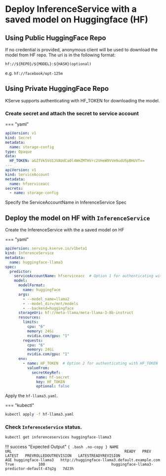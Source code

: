 # Deploy InferenceService with a saved model on Huggingface (HF)

## Using Public HuggingFace Repo

If no credential is provided, anonymous client will be used to download the model from HF repo.
The uri is in the following format:


```
hf://${REPO}/${MODEL}:${HASH}(optional)
```

e.g. ```hf://facebook/opt-125m```

## Using Private HuggingFace Repo

KServe supports authenticating with HF_TOKEN for downloading the model.

### Create secret and attach the secret to service account
=== "yaml"
```yaml
apiVersion: v1
kind: Secret
metadata:
  name: storage-config
type: Opaque
data:
  HF_TOKEN: aGZfVk5Vd1JVAUdCa0l4WmZMTHVrc2VHeW9VVm9udU5pBHUVT==
---
apiVersion: v1
kind: ServiceAccount
metadata:
  name: hfserviceacc
secrets:
  - name: storage-config
```

Specify the ServiceAccountName in InferenceService Spec

## Deploy the model on HF with `InferenceService`

Create the InferenceService with the a saved model on HF

=== "yaml"
```yaml
apiVersion: serving.kserve.io/v1beta1
kind: InferenceService
metadata:
  name: huggingface-llama3
spec:
  predictor:
    serviceAccountName: hfserviceacc  # Option 1 for authenticating with HF_TOKEN
    model:
      modelFormat:
        name: huggingface
      args:
        - --model_name=llama2
        - --model_dir=/mnt/models
        - --backend=huggingface
      storageUri: hf://meta-llama/meta-llama-3-8b-instruct
      resources:
        limits:
          cpu: "6"
          memory: 24Gi
          nvidia.com/gpu: "1"
        requests:
          cpu: "6"
          memory: 24Gi
          nvidia.com/gpu: "1"
      env:
        - name: HF_TOKEN  # Option 2 for authenticating with HF_TOKEN
          valueFrom:
            secretKeyRef:
              name: hf-secret
              key: HF_TOKEN
              optional: false
```

Apply the `hf-llama3.yaml`.

=== "kubectl"
```bash
kubectl apply -f hf-llama3.yaml
```


### Check `InferenceService` status.

```bash
kubectl get inferenceservices huggingface-llama3
```

!!! success "Expected Output"
    ```{ .bash .no-copy }
    NAME                 URL                                                   READY   PREV   LATEST   PREVROLLEDOUTREVISION   LATESTREADYREVISION                          AGE
    huggingface-llama3   http://huggingface-llama3.default.example.com         True           100                              huggingface-llama3-predictor-default-47q2g   7d23h
    ```
